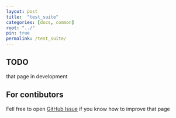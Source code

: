 ```yaml
---
layout: post
title:  "test_suite"
categories: [docs, common]
root: "../"
pin: true
permalink: /test_suite/
---
```


## TODO

that page in development

## For contibutors

Fell free to open [GitHub Issue](https://github.com/blockspacer/flextool/issues) if you know how to improve that page
